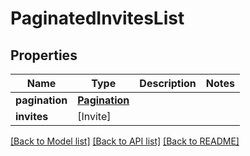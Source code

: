 # PaginatedInvitesList

## Properties
Name | Type | Description | Notes
------------ | ------------- | ------------- | -------------
**pagination** | [**Pagination**](Pagination.md) |  | 
**invites** | [Invite] |  | 

[[Back to Model list]](../README.md#documentation-for-models) [[Back to API list]](../README.md#documentation-for-api-endpoints) [[Back to README]](../README.md)


